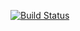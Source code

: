 [![Build Status](https://travis-ci.org/notorious01/lab05.svg?branch=master)](https://travis-ci.org/notorious01/lab05)
